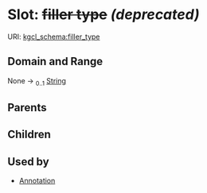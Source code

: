 
# Slot: ~~filler type~~ _(deprecated)_




URI: [kgcl_schema:filler_type](https://w3id.org/kgcl-schema/filler_type)


## Domain and Range

None &#8594;  <sub>0..1</sub> [String](types/String.md)

## Parents


## Children


## Used by

 * [Annotation](Annotation.md)
